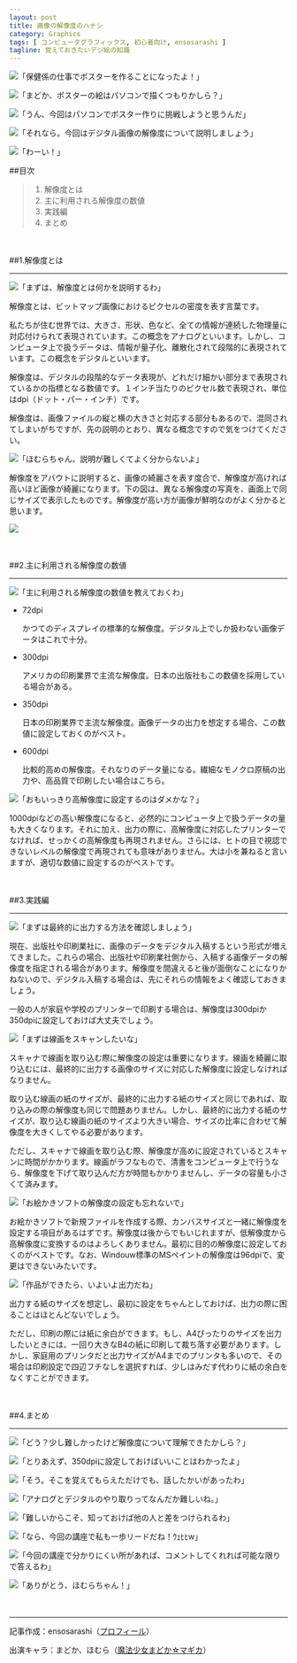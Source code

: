 ```yaml
---
layout: post
title: 画像の解像度のハナシ
category: Graphics
tags: [ コンピュータグラフィックス, 初心者向け, ensosarashi ]
tagline: 覚えておきたいデジ絵の知識
---
```


[homu_n]: http://cloud.github.com/downloads/ensosarashi/Icon/homu_n.png
[mado_n]: http://cloud.github.com/downloads/ensosarashi/Icon/mado_n.png

![][mado_n]「保健係の仕事でポスターを作ることになったよ！」

![][homu_n]「まどか、ポスターの絵はパソコンで描くつもりかしら？」

![][mado_n]「うん、今回はパソコンでポスター作りに挑戦しようと思うんだ」

![][homu_n]「それなら。今回はデジタル画像の解像度について説明しましょう」

![][mado_n]「わーい！」

##目次

>1. 解像度とは
>2. 主に利用される解像度の数値
>3. 実践編
>4. まとめ

　

##1.解像度とは

----------

![][homu_n]「まずは、解像度とは何かを説明するわ」

解像度とは、ビットマップ画像におけるピクセルの密度を表す言葉です。

私たちが住む世界では、大きさ、形状、色など、全ての情報が連続した物理量に対応付けられて表現されています。この概念をアナログといいます。しかし、コンピュータ上で扱うデータは、情報が量子化、離散化されて段階的に表現されています。この概念をデジタルといいます。

解像度は、デジタルの段階的なデータ表現が、どれだけ細かい部分まで表現されているかの指標となる数値です。１インチ当たりのピクセル数で表現され、単位はdpi（ドット・パー・インチ）です。

解像度は、画像ファイルの縦と横の大きさと対応する部分もあるので、混同されてしまいがちですが、先の説明のとおり、異なる概念ですので気をつけてください。

![][mado_n]「ほむらちゃん、説明が難しくてよく分からないよ」

解像度をアバウトに説明すると、画像の綺麗さを表す度合で、解像度が高ければ高いほど画像が綺麗になります。下の図は、異なる解像度の写真を、画面上で同じサイズで表示したものです。解像度が高い方が画像が鮮明なのがよく分かると思います。

![](http://cloud.github.com/downloads/moto-net/moto-net.github.com/comparison.jpg)

　

##2.主に利用される解像度の数値

----------

![][homu_n]「主に利用される解像度の数値を教えておくわ」

- 72dpi

	かつてのディスプレイの標準的な解像度。デジタル上でしか扱わない画像データはこれで十分。

- 300dpi

	アメリカの印刷業界で主流な解像度。日本の出版社もこの数値を採用している場合がある。

- 350dpi

	日本の印刷業界で主流な解像度。画像データの出力を想定する場合、この数値に設定しておくのがベスト。

- 600dpi

	比較的高めの解像度。それなりのデータ量になる。繊細なモノクロ原稿の出力や、高品質で印刷したい場合はこちら。

![][mado_n]「おもいっきり高解像度に設定するのはダメかな？」

1000dpiなどの高い解像度になると、必然的にコンピュータ上で扱うデータの量も大きくなります。それに加え、出力の際に、高解像度に対応したプリンターでなければ、せっかくの高解像度も再現されません。さらには、ヒトの目で視認できないレベルの解像度で再現されても意味がありません。大は小を兼ねると言いますが、適切な数値に設定するのがベストです。

　

##3.実践編

----------

![][homu_n]「まずは最終的に出力する方法を確認しましょう」

現在、出版社や印刷業社に、画像のデータをデジタル入稿するという形式が増えてきました。これらの場合、出版社や印刷業社側から、入稿する画像データの解像度を指定される場合があります。解像度を間違えると後が面倒なことになりかねないので、デジタル入稿する場合は、先にそれらの情報をよく確認しておきましょう。

一般の人が家庭や学校のプリンターで印刷する場合は、解像度は300dpiか350dpiに設定しておけば大丈夫でしょう。

![][mado_n]「まずは線画をスキャンしたいな」

スキャナで線画を取り込む際に解像度の設定は重要になります。線画を綺麗に取り込むには、最終的に出力する画像のサイズに対応した解像度に設定しなければなりません。

取り込む線画の紙のサイズが、最終的に出力する紙のサイズと同じであれば、取り込みの際の解像度も同じで問題ありません。しかし、最終的に出力する紙のサイズが、取り込む線画の紙のサイズより大きい場合、サイズの比率に合わせて解像度を大きくしてやる必要があります。

ただし、スキャナで線画を取り込む際、解像度が高めに設定されているとスキャンに時間がかかります。線画がラフなもので、清書をコンピュータ上で行うなら、解像度を下げて取り込んだ方が時間もかかりませんし、データの容量も小さくて済みます。

![][homu_n]「お絵かきソフトの解像度の設定も忘れないで」

お絵かきソフトで新規ファイルを作成する際、カンバスサイズと一緒に解像度を設定する項目があるはずです。解像度は後からでもいじれますが、低解像度から高解像度に変換するのはよろしくありません。最初に目的の解像度に設定しておくのがベストです。なお、Windouw標準のMSペイントの解像度は96dpiで、変更はできないみたいです。

![][mado_n]「作品ができたら、いよいよ出力だね」

出力する紙のサイズを想定し、最初に設定をちゃんとしておけば、出力の際に困ることはほとんどないでしょう。

ただし、印刷の際には紙に余白ができます。もし、A4ぴったりのサイズを出力したいときには、一回り大きなB4の紙に印刷して裁ち落す必要があります。しかし、家庭用のプリンタだと出力サイズがA4までのプリンタも多いので、その場合は印刷設定で四辺フチなしを選択すれば、少しはみだす代わりに紙の余白をなくすことができます。

　

##4.まとめ

----------

![][homu_n]「どう？少し難しかったけど解像度について理解できたかしら？」

![][mado_n]「とりあえず、350dpiに設定しておけばいいことはわかったよ」

![][homu_n]「そう。そこを覚えてもらえただけでも、話したかいがあったわ」

![][mado_n]「アナログとデジタルのやり取りってなんだか難しいね。」

![][homu_n]「難しいからこそ、知っておけば他の人と差をつけられるわ」

![][mado_n]「なら、今回の講座で私も一歩リードだね！ｳｪﾋﾋw」

![][homu_n]「今回の講座で分かりにくい所があれば、コメントしてくれれば可能な限りで答えるわ」

![][mado_n]「ありがとう、ほむらちゃん！」

　

----------

記事作成：ensosarashi（[プロフィール](http://coderwall.com/ensosarashi)）

出演キャラ：まどか、ほむら（[魔法少女まどか☆マギカ](http://www.madoka-magica.com/)）